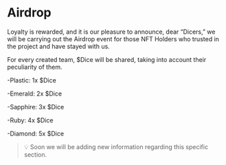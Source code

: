 # Airdrop

Loyalty is rewarded, and it is our pleasure to announce, dear “Dicers,” we will be carrying out the Airdrop event for those NFT Holders who trusted in the project and have stayed with us.

For every created team, $Dice will be shared, taking into account their peculiarity of them.

-Plastic: 1x $Dice

-Emerald: 2x $Dice

-Sapphire: 3x $Dice

-Ruby: 4x $Dice

-Diamond: 5x $Dice

> 💡 Soon we will be adding new information regarding this specific section.


